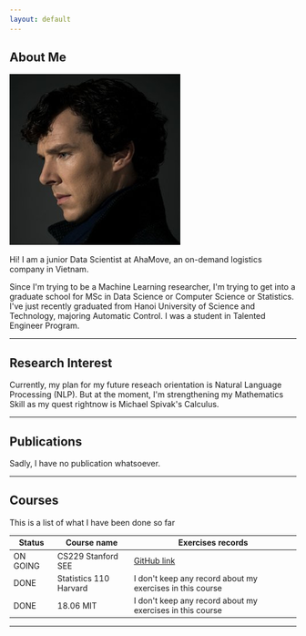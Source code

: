 ```yaml
---
layout: default
---
```


## About Me

<img class="profile-picture" src="sherlock.jpg">

Hi! I am a junior Data Scientist at AhaMove, an on-demand logistics company in Vietnam.

Since I'm trying to be a Machine Learning researcher, I'm trying to get into a graduate school for MSc in Data Science or Computer Science or Statistics. I've just recently graduated from Hanoi University of Science and Technology, majoring Automatic Control. I was a student in Talented Engineer Program.

---

## Research Interest

Currently, my plan for my future reseach orientation is Natural Language Processing (NLP). But at the moment, I'm strengthening my Mathematics Skill as my quest rightnow is Michael Spivak's Calculus.

---

## Publications

Sadly, I have no publication whatsoever.

---

## Courses

This is a list of what I have been done so far

Status      | Course name               | Exercises records
------------|---------------------------|-------------------
ON GOING    | CS229 Stanford SEE        | [GitHub link](https://github.com/chechaohp/researchdeep/tree/master/courses/cs229see/Assignment%201)
DONE        | Statistics 110 Harvard    | I don't keep any record about my exercises in this course
DONE        | 18.06 MIT                 | I don't keep any record about my exercises in this course


---

